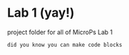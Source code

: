 # Lab 1 (yay!)
project folder for all of MicroPs Lab 1
```
did you know you can make code blocks
```